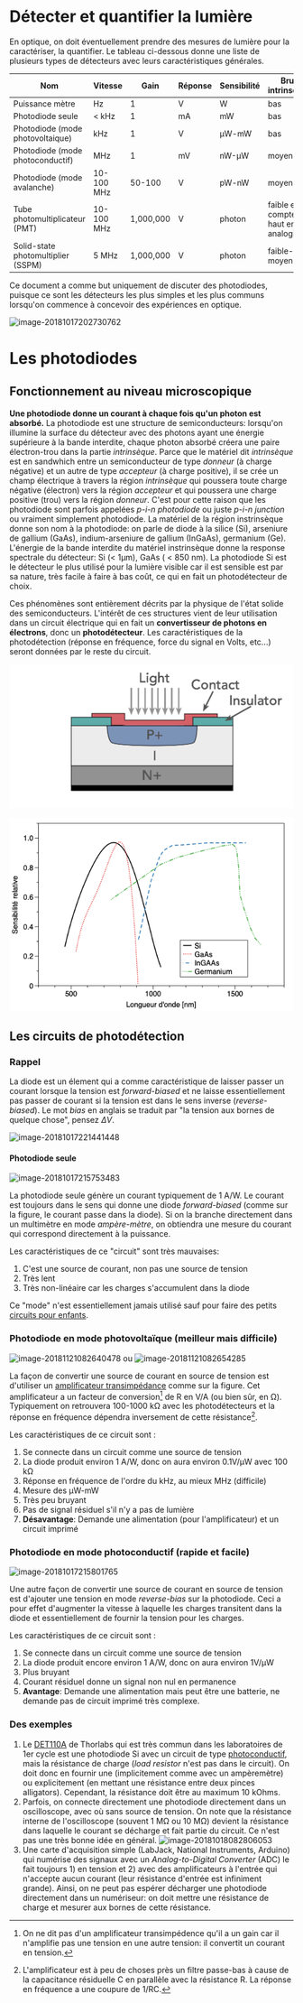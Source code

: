 



# Détecter et quantifier la lumière

En optique, on doit éventuellement prendre des mesures de lumière pour la caractériser, la quantifier.  Le tableau ci-dessous donne une liste de plusieurs types de détecteurs avec leurs caractéristiques générales.


| Nom                             | Vitesse    | Gain      | Réponse | Sensibilité | Bruit intrinsèque                   |
| ------------------------------- | ---------- | --------- | ------- | ----------- | ------------------------------------ |
| Puissance mètre                 | Hz         | 1         | V       | W           | bas                                  |
| Photodiode seule | < kHz        | 1         | mA       | mW       | bas                                  |
| Photodiode (mode photovoltaique) | kHz        | 1         | V       | µW-mW       | bas                                  |
| Photodiode (mode photoconductif) | MHz        | 1         | mV      | nW-µW       | moyen                                |
| Photodiode (mode avalanche) | 10-100 MHz | 50-100    | V       | pW-nW       | moyen                                |
| Tube photomultiplicateur (PMT)  | 10-100 MHz | 1,000,000 | V     | photon      | faible en compte, haut en analogique |
| Solid-state photomultiplier (SSPM) | 5 MHz      | 1,000,000 | V      | photon      | faible-moyen                         |

Ce document a comme but uniquement de discuter des photodiodes, puisque ce sont les détecteurs les plus simples et les plus communs lorsqu'on commence à concevoir des expériences en optique.

![image-20181017202730762](assets/image-20181017202730762.png)

# Les photodiodes

## Fonctionnement au niveau microscopique

**Une photodiode donne un courant à chaque fois qu'un photon est absorbé.**  La photodiode est une structure de semiconducteurs: lorsqu'on illumine la surface du détecteur avec des photons ayant une énergie supérieure à la bande interdite, chaque photon absorbé créera une paire électron-trou dans la partie *intrinsèque*. Parce que le matériel dit *intrinsèque* est en sandwhich entre un semiconducteur de type *donneur* (à charge négative) et un autre de type *accepteur* (à charge positive), il se crée un champ électrique à travers la région *intrinsèque* qui poussera toute charge négative (électron) vers la région *accepteur*  et qui poussera une charge positive (trou) vers la région *donneur*. C'est pour cette raison que les photodiode sont parfois appelées *p-i-n photodiode* ou juste *p-i-n junction* ou vraiment simplement photodiode. La matériel de la région instrinsèque donne son nom à la photodiode: on parle de diode à la silice (Si), arseniure de gallium (GaAs), indium-arseniure de gallium (InGaAs), germanium (Ge). L'énergie de la bande interdite du matériel instrinsèque donne la response spectrale du détecteur: Si (< 1µm), GaAs ( < 850 nm). La photodiode Si est le détecteur le plus utilisé pour la lumière visible car il est sensible est par sa nature, très facile à faire à bas coût, ce qui en fait un photodétecteur de choix.

Ces phénomènes sont entièrement décrits par la physique de l'état solide des semiconducteurs. L'intérêt de ces structures vient de leur utilisation dans un circuit électrique qui en fait un **convertisseur de photons en électrons**, donc un **photodétecteur**. Les caractéristiques de la photodétection (réponse en fréquence, force du signal en Volts, etc...) seront données par le reste du circuit.

![diode-photo-pin-structure-01](HOWTO-Photodiodes.assets/diode-photo-pin-structure-01.png)



![image-20220202130044189](HOWTO-Photodiodes.assets/image-20220202130044189.png)

## Les circuits de photodétection

### Rappel

La diode est un élement qui a comme caractéristique de laisser passer un courant lorsque la tension est *forward-biased* et ne laisse essentiellement pas passer de courant si la tension est dans le sens inverse (*reverse-biased*). Le mot *bias* en anglais se traduit par "la tension aux bornes de quelque chose", pensez $\Delta V$.

![image-20181017221441448](assets/image-20181017221441448.png)



#### Photodiode seule

![image-20181017215753483](assets/image-20181017215920866.png)

La photodiode seule génère un courant typiquement de 1 A/W.  Le courant est toujours dans le sens qui donne une diode *forward-biased* (comme sur la figure, le courant passe dans la diode). Si on la branche directement dans un multimètre en mode *ampère-mètre*, on obtiendra une mesure du courant qui correspond directement à la puissance.

Les caractéristiques de ce "circuit" sont très mauvaises:

1. C'est une source de courant, non pas une source de tension
2. Très lent
3. Très non-linéaire car les charges s'accumulent dans la diode

Ce "mode" n'est essentiellement jamais utilisé sauf pour faire des petits [circuits pour enfants](https://www.amazon.ca/Elenco-Snap-Circuits-Jr-SC-100/dp/B00008BFZH/ref=asc_df_B00008BFZH/?tag=googleshopc0c-20&linkCode=df0&hvadid=292929908838&hvpos=1o3&hvnetw=g&hvrand=17551251118043948642&hvpone=&hvptwo=&hvqmt=&hvdev=c&hvdvcmdl=&hvlocint=&hvlocphy=9000255&hvtargid=pla-346177025985&psc=1).



### Photodiode en mode photovoltaïque (meilleur mais difficile)



![image-20181121082640478](assets/image-20181121082640478-2806800.png) ou ![image-20181121082654285](assets/image-20181121082654285-2806814.png)



La façon de convertir une source de courant en source de tension est d'utiliser un [amplificateur transimpédance](https://en.wikipedia.org/wiki/Transimpedance_amplifier) comme sur la figure.  Cet amplificateur a un facteur de conversion[^1] de R en V/A (ou bien sûr, en Ω).  Typiquement on retrouvera 100-1000 kΩ avec les photodétecteurs et la réponse en fréquence dépendra inversement de cette résistance[^2]. 

Les caractéristiques de ce circuit sont :

1. Se connecte dans un circuit comme une source de tension
2. La diode produit environ 1 A/W, donc on aura environ 0.1V/µW avec 100 kΩ
3. Réponse en fréquence de l'ordre du kHz, au mieux MHz (difficile)
4. Mesure des µW-mW
5. Très peu bruyant
6. Pas de signal résiduel s'il n'y a pas de lumière
7. **Désavantage**: Demande une alimentation (pour l'amplificateur) et un circuit imprimé

### Photodiode en mode photoconductif (rapide et facile)

![image-20181017215801765](assets/image-20181017215801765.png)

Une autre façon de convertir une source de courant en source de tension est d'ajouter une tension en mode *reverse-bias* sur la photodiode.  Ceci a pour effet d'augmenter la vitesse à laquelle les charges transitent dans la diode et essentiellement de fournir la tension pour les charges.

Les caractéristiques de ce circuit sont :

1. Se connecte dans un circuit comme une source de tension
2. La diode produit encore environ 1 A/W, donc on aura environ 1V/µW
3. Plus bruyant
4. Courant résiduel donne un signal non nul en permanence
5. **Avantage**: Demande une alimentation mais peut être une batterie, ne demande pas de circuit imprimé très complexe.

### Des exemples

1. Le [DET110A](https://www.thorlabs.com/drawings/32368004505a6cc1-01947C6B-C6EE-BBBA-3CBED9E9C43ACD99/DET110-SpecSheet.pdf) de Thorlabs qui est très commun dans les laboratoires de 1er cycle est une photodiode Si avec un circuit de type [photoconductif](https://www.thorlabs.com/tutorials.cfm?tabID=31760), mais la résistance de charge (*load resistor* n'est pas dans le circuit).  On doit donc en fournir une (implicitement comme avec un ampèremètre) ou explicitement (en mettant une résistance entre deux pinces alligators). Cependant, la résistance doit être au maximum 10 kOhms.
2. Parfois, on connecte directement une photodiode directement dans un oscilloscope, avec où sans source de tension. On note que la résistance interne de l'oscilloscope (souvent 1 MΩ ou 10 MΩ) devient la résistance dans laquelle le courant se décharge et fait partie du circuit. Ce n'est pas une très bonne idée en général.
   ![image-20181018082806053](assets/image-20181018082806053.png)
3. Une carte d'acquisition simple (LabJack, National Instruments, Arduino) qui numérise des signaux avec un *Analog-to-Digital Converter* (ADC) le fait toujours 1) en tension et 2) avec des amplificateurs à l'entrée qui n'accepte aucun courant (leur résistance d'entrée est infiniment grande). Ainsi, on ne peut pas espérer décharger une photodiode directement dans un numériseur: on doit mettre une résistance de charge et mesurer aux bornes de cette résistance. 







[^1]: On ne dit pas d'un amplificateur transimpédence qu'il a un gain car il n'amplifie pas une tension en une autre tension: il convertit un courant en tension.

[^2]: L'amplificateur est à peu de choses près un filtre passe-bas à cause de la capacitance résiduelle C en parallèle avec la résistance R.  La réponse en fréquence a une coupure de 1/RC.

